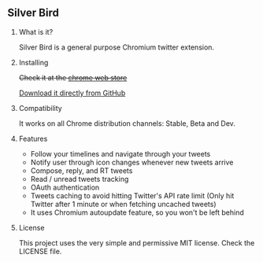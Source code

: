 ## Silver Bird ##

1. What is it?

    Silver Bird is a general purpose Chromium twitter extension.

2. Installing

    <del>Check it at the [chrome web store](https://chrome.google.com/webstore/detail/encaiiljifbdbjlphpgpiimidegddhic)</del>

    [Download it directly from GitHub](https://github.com/downloads/cezarsa/silver_bird/silver_bird_1.9.8.1.crx)

3. Compatibility

    It works on all Chrome distribution channels: Stable, Beta and Dev.

4. Features

    * Follow your timelines and navigate through your tweets
    * Notify user through icon changes whenever new tweets arrive
    * Compose, reply, and RT tweets
    * Read / unread tweets tracking
    * OAuth authentication
    * Tweets caching to avoid hitting Twitter's API rate limit (Only hit Twitter after 1 minute or when fetching uncached tweets)
    * It uses Chromium autoupdate feature, so you won't be left behind

6. License

    This project uses the very simple and permissive MIT license. Check the LICENSE file.
